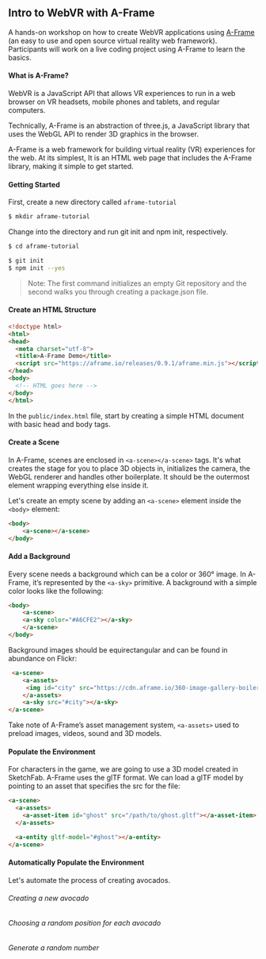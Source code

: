 ## Intro to WebVR with A-Frame

A hands-on workshop on how to create WebVR applications using [A-Frame]() (an easy to use and open source virtual reality web framework). Participants will work on a live coding project using A-Frame to learn the basics.

#### What is A-Frame?

WebVR is a JavaScript API that allows VR experiences to run in a web browser on VR headsets, mobile phones and tablets, and regular computers. 

Technically, A-Frame is an abstraction of three.js, a JavaScript library that uses the WebGL API to render 3D graphics in the browser.

A-Frame is a web framework for building virtual reality (VR) experiences for the web. At its simplest, It is an HTML web page that includes the A-Frame library, making it simple to get started.

#### Getting Started

First, create a new directory called `aframe-tutorial`

```bash
$ mkdir aframe-tutorial
```

Change into the directory and run git init and npm init, respectively.

```bash
$ cd aframe-tutorial

$ git init
$ npm init --yes
```

> Note: The first command initializes an empty Git repository and the second walks you through creating a package.json file.

#### Create an HTML Structure

```html
<!doctype html>
<html>
<head>
  <meta charset="utf-8">
  <title>A-Frame Demo</title>
  <script src="https://aframe.io/releases/0.9.1/aframe.min.js"></script>
</head>
<body>
  <!-- HTML goes here -->
</body>
</html>
```

In the `public/index.html` file, start by creating a simple HTML document with basic head and body tags.

#### Create a Scene

In A-Frame, scenes are enclosed in `<a-scene></a-scene>` tags. It's what creates the stage for you to place 3D objects in, initializes the camera, the WebGL renderer and handles other boilerplate. It should be the outermost element wrapping everything else inside it.

Let's create an empty scene by adding an `<a-scene>` element inside the `<body>` element:

```html
<body>
    <a-scene></a-scene>
</body>
```

#### Add a Background

Every scene needs a background which can be a color or 360° image. In A-Frame, it’s represented by the `<a-sky>` primitive. A background with a simple color looks like the following:

```html
<body>
    <a-scene>
	<a-sky color="#A6CFE2"></a-sky>
    </a-scene>
</body>
```

Background images should be equirectangular and can be found in abundance on Flickr:

```html
 <a-scene>
    <a-assets>
     <img id="city" src="https://cdn.aframe.io/360-image-gallery-boilerplate/img/city.jpg">
    </a-assets>
    <a-sky src="#city"></a-sky>
</a-scene>
```

Take note of A-Frame’s asset management system, `<a-assets>` used to preload images, videos, sound and 3D models.

#### Populate the Environment

For characters in the game, we are going to use a 3D model created in SketchFab. A-Frame uses the glTF format. We can load a glTF model by pointing to an asset that specifies the src for the file:

```html
<a-scene>
  <a-assets>
    <a-asset-item id="ghost" src="/path/to/ghost.gltf"></a-asset-item>
  </a-assets>

  <a-entity gltf-model="#ghost"></a-entity>
</a-scene>
```

#### Automatically Populate the Environment

Let's automate the process of creating avocados.

###### Creating a new avocado 

###### Choosing a random position for each avocado

###### Generate a random number